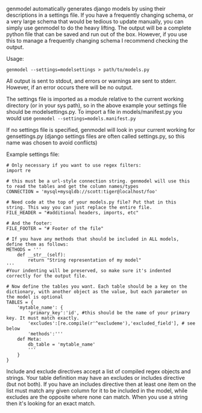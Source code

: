 genmodel automatically generates django models by using their descriptions in a settings file. If you have a frequently changing schema, or a very large schema that would be tedious to update manually, you can simply use genmodel to do the heavy lifting. The output will be a complete python file that can be saved and run out of the box. However, if you use this to manage a frequently changing schema I recommend checking the output.

Usage:

    
    genmodel --settings=modelsettings > path/to/models.py

All output is sent to stdout, and errors or warnings are sent to stderr. However, if an error occurs there will be no output.

The settings file is imported as a module relative to the current working directory (or in your sys path), so in the above example your settings file should be modelsettings.py. To import a file in models/manifest.py you would use `genmodel --settings=models.manifest.py` 

If no settings file is specified, genmodel will look in your current working for gensettings.py (django settings files are often called settings.py, so this name was chosen to avoid conflicts)

Example settings file:

    
    # Only necessary if you want to use regex filters:
    import re
    
    # this must be a url-style connection string. genmodel will use this to read the tables and get the column names/types
    CONNECTION = 'mysql+mysqldb://scott:tiger@localhost/foo'
    
    # Need code at the top of your models.py file? Put that in this string. This way you can just replace the entire file.
    FILE_HEADER = "#additional headers, imports, etc"

    # And the footer:
    FILE_FOOTER = "# Footer of the file"
    
    # If you have any methods that should be included in ALL models, define them as follows:
    METHODS = '''
        def __str__(self):
            return "String representation of my model"
    '''
    #Your indenting will be preserved, so make sure it's indented correctly for the output file.

    # Now define the tables you want. Each table should be a key on the dictionary, with another object as the value, but each parameter on the model is optional
    TABLES = {
        'mytable_name': {
            'primary_key':'id', #this should be the name of your primary key. It must match exactly.
            'excludes':[re.compile(r'^excludeme'),'excluded_field'], # see below
            'methods':'''
        def Meta:
            db_table = 'mytable_name'
            '''
        }
    }

Include and exclude directives accept a list of compiled regex objects and strings. Your table definition may have an excludes or includes directive (but not both). If you have an includes directive then at least one item on the list must match any given column for it to be included in the model, while excludes are the opposite where none can match. When you use a string then it's looking for an exact match.

